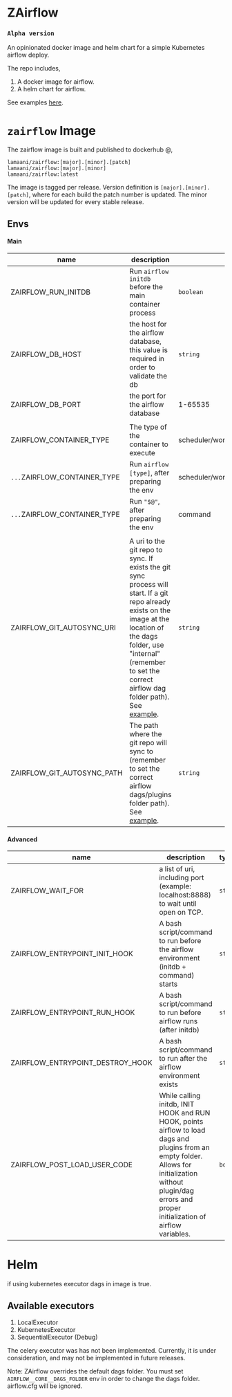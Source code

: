 # ZAirflow

### `Alpha version`

An opinionated docker image and helm chart for a simple Kubernetes airflow deploy.

The repo includes,

1. A docker image for airflow.
1. A helm chart for airflow.

See examples [here](/examples).

# `zairflow` Image

The zairflow image is built and published to dockerhub @,
```
lamaani/zairflow:[major].[minor].[patch]
lamaani/zairflow:[major].[minor]
lamaani/zairflow:latest
```
The image is tagged per release. Version definition is `[major].[minor].[patch]`, where 
for each build the patch number is updated. The minor version will be updated for every stable release.

## Envs

#### Main

name | description | type/values | default
---|---|---|---
ZAIRFLOW_RUN_INITDB | Run `airflow initdb` before the main container process | `boolean` | False
ZAIRFLOW_DB_HOST | the host for the airflow database, this value is required in order to validate the db | `string` | localhost
ZAIRFLOW_DB_PORT | the port for the airflow database | 1-65535 | 5432
|||
ZAIRFLOW_CONTAINER_TYPE | The type of the container to execute | scheduler/worker/webserver/flower/initdb/command | None/Empty - will cause an error
`...`ZAIRFLOW_CONTAINER_TYPE | Run `airflow [type]`, after preparing the env | scheduler/worker/webserver/flower/initdb 
`...`ZAIRFLOW_CONTAINER_TYPE | Run `"$@"`, after preparing the env | command
|||
ZAIRFLOW_GIT_AUTOSYNC_URI| A uri to the git repo to sync. If exists the git sync process will start. If a git repo already exists on the image at the location of the dags folder, use "internal" (remember to set the correct airflow dag folder path). See [example](/examples/docker-compose/docker-compose-git-autosync.yaml). | `string` | None
ZAIRFLOW_GIT_AUTOSYNC_PATH| The path where the git repo will sync to (remember to set the correct airflow dags/plugins folder path). See [example](/examples/docker-compose/docker-compose-git-autosync.yaml). | `string` | None

#### Advanced

name | description | type/values | default
---|---|---|---
ZAIRFLOW_WAIT_FOR | a list of uri, including port (example: localhost:8888) to wait until open on TCP. | `string` | None
ZAIRFLOW_ENTRYPOINT_INIT_HOOK | A bash script/command to run before the airflow environment (initdb + command) starts | `string` | None
ZAIRFLOW_ENTRYPOINT_RUN_HOOK | A bash script/command to run before airflow runs (after initdb) | `string` | None
ZAIRFLOW_ENTRYPOINT_DESTROY_HOOK | A bash script/command to run after the airflow environment exists | `string` | None
ZAIRFLOW_POST_LOAD_USER_CODE | While calling initdb, INIT HOOK and RUN HOOK, points airflow to load dags and plugins from an empty folder. Allows for initialization without plugin/dag errors and proper initialization of airflow variables. | `boolean` | False


# Helm

if using kubernetes executor dags in image is true.

## Available executors

1. LocalExecutor
1. KubernetesExecutor
1. SequentialExecutor (Debug)

The celery executor was has not been implemented. Currently, it is under consideration,
and may not be implemented in future releases.

Note: ZAirflow overrides the default dags folder. You must set `AIRFLOW__CORE__DAGS_FOLDER` env
in order to change the dags folder. airflow.cfg will be ignored.
